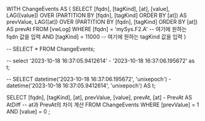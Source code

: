 WITH ChangeEvents AS (
SELECT
[fqdn],
[tagKind],
[at],
[value],
LAG([value]) OVER (PARTITION BY [fqdn], [tagKind] ORDER BY [at]) AS prevValue,
LAG([at]) OVER (PARTITION BY [fqdn], [tagKind] ORDER BY [at]) AS prevAt
FROM
[vwLog]
WHERE
[fqdn] = 'mySys.F2.A' -- 여기에 원하는 fqdn 값을 입력
AND [tagKind] = 11000 -- 여기에 원하는 tagKind 값을 입력
)

-- SELECT * FROM ChangeEvents;

-- select '2023-10-18 16:37:05.9412614' - '2023-10-18 16:37:06.195672' as t;

-- SELECT datetime('2023-10-18 16:37:06.195672', 'unixepoch') - datetime('2023-10-18 16:37:05.9412614', 'unixepoch') AS
t;

SELECT
[fqdn],
[tagKind],
[at],
prevValue,
[value],
prevAt,
[at] - PrevAt AS AtDiff -- at과 PrevAt의 차이 계산
FROM
ChangeEvents
WHERE
[prevValue] = 1 AND [value] = 0
;
